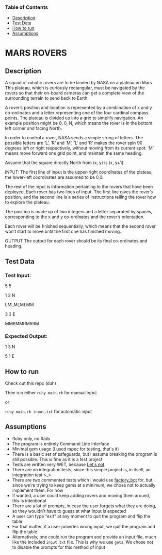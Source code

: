 ### Table of Contents

* [Description](#-description-)
* [Test Data](#-test-data-)
* [How to run](#-how-to-run-)
* [Assumptions](#-assumptions-)

<h1> MARS ROVERS </h1>

<h2> Description </h2>
A squad of robotic rovers are to be landed by NASA on a plateau on Mars. This plateau, which is curiously rectangular, must be navigated by the rovers so that their on-board cameras can get a complete view of the surrounding terrain to send back to Earth.

A rover’s position and location is represented by a combination of x and y co-ordinates and a letter representing one of the four cardinal compass points. The plateau is divided up into a grid to simplify navigation. An example position might be 0, 0, N, which means the rover is in the bottom left corner and facing North.

In order to control a rover, NASA sends a simple string of letters. The possible letters are ‘L’, ‘R’ and ‘M’. ‘L’ and ‘R’ makes the rover spin 90 degrees left or right respectively, without moving from its current spot. ‘M’ means move forward one grid point, and maintain the same heading.

Assume that the square directly North from (x, y) is (x, y+1).

INPUT: The first line of input is the upper-right coordinates of the plateau, the lower-left coordinates are assumed to be 0,0.

The rest of the input is information pertaining to the rovers that have been deployed. Each rover has two lines of input. The first line gives the rover’s position, and the second line is a series of instructions telling the rover how to explore the plateau.

The position is made up of two integers and a letter separated by spaces, corresponding to the x and y co-ordinates and the rover’s orientation.

Each rover will be finished sequentially, which means that the second rover won’t start to move until the first one has finished moving.

OUTPUT The output for each rover should be its final co-ordinates and heading.

<h2> Test Data </h2>

<h3> Test Input: </h3>
5 5

1 2 N

LMLMLMLMM

3 3 E

MMRMMRMRRM

<h3> Expected Output: </h3>
1 3 N

5 1 E  

<h2> How to run </h2>

Check out this repo (duh)

Then run either `ruby main.rb` for manual input 

or

`ruby main.rb input.txt` for automatic input

<h2> Assumptions </h2>

* Ruby only, no Rails
* The program is entirely Command Line Interface
* Minimal gem usage (I used rspec for testing, that's it)
* There is a basic set of safeguards, but I assume breaking the program is still possible. This is fine as it is a test project
* Tests are written very WET, because <a href="https://thoughtbot.com/blog/lets-not">Let's not</a>
* There are no integration tests, since this simple project is, in itself, an integration test >_>
* There are two commented tests which I would use <a href="https://github.com/thoughtbot/factory_bot">factory_bot</a> for, but since we're trying to keep gems at a minimum, we chose not to actually implement them. For now
* If wanted, a user could keep adding rovers and moving them around, this is intentional
* There are a lot of prompts, in case the user forgets what they are doing, so they wouldn't have to guess at what input is expected
* A user can type "exit" at any moment to quit the program and flip the table
* For that matter, if a user provides wrong input, we quit the program and flip the table
* Alternatively, one could run the program and provide an input file, much like the included `input.txt` file. This is why we use `gets`. We chose not to disable the prompts for this method of input
